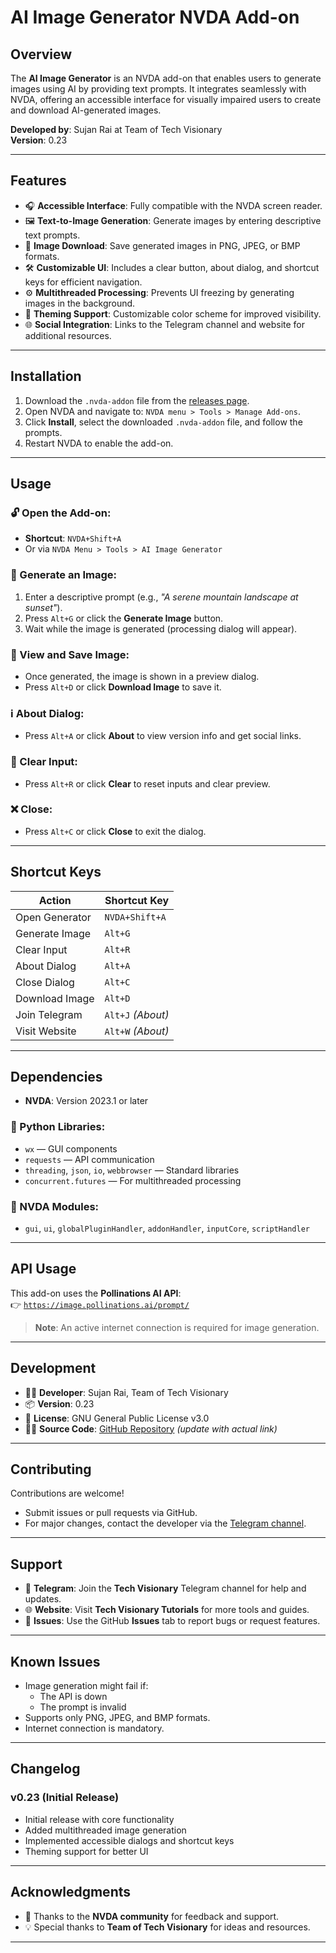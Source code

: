 # AI Image Generator NVDA Add-on

## Overview
The **AI Image Generator** is an NVDA add-on that enables users to generate images using AI by providing text prompts. It integrates seamlessly with NVDA, offering an accessible interface for visually impaired users to create and download AI-generated images.

**Developed by**: Sujan Rai at Team of Tech Visionary  
**Version**: 0.23

---

## Features

- 🎧 **Accessible Interface**: Fully compatible with the NVDA screen reader.
- 🖼️ **Text-to-Image Generation**: Generate images by entering descriptive text prompts.
- 💾 **Image Download**: Save generated images in PNG, JPEG, or BMP formats.
- 🛠️ **Customizable UI**: Includes a clear button, about dialog, and shortcut keys for efficient navigation.
- ⚙️ **Multithreaded Processing**: Prevents UI freezing by generating images in the background.
- 🎨 **Theming Support**: Customizable color scheme for improved visibility.
- 🌐 **Social Integration**: Links to the Telegram channel and website for additional resources.

---

## Installation

1. Download the `.nvda-addon` file from the [releases page](#).
2. Open NVDA and navigate to: `NVDA menu > Tools > Manage Add-ons`.
3. Click **Install**, select the downloaded `.nvda-addon` file, and follow the prompts.
4. Restart NVDA to enable the add-on.

---

## Usage

### 🔓 Open the Add-on:
- **Shortcut**: `NVDA+Shift+A`
- Or via `NVDA Menu > Tools > AI Image Generator`

### 🎨 Generate an Image:
1. Enter a descriptive prompt (e.g., _"A serene mountain landscape at sunset"_).
2. Press `Alt+G` or click the **Generate Image** button.
3. Wait while the image is generated (processing dialog will appear).

### 💾 View and Save Image:
- Once generated, the image is shown in a preview dialog.
- Press `Alt+D` or click **Download Image** to save it.

### ℹ️ About Dialog:
- Press `Alt+A` or click **About** to view version info and get social links.

### 🧹 Clear Input:
- Press `Alt+R` or click **Clear** to reset inputs and clear preview.

### ❌ Close:
- Press `Alt+C` or click **Close** to exit the dialog.

---

## Shortcut Keys

| Action               | Shortcut Key      |
|----------------------|-------------------|
| Open Generator       | `NVDA+Shift+A`    |
| Generate Image       | `Alt+G`           |
| Clear Input          | `Alt+R`           |
| About Dialog         | `Alt+A`           |
| Close Dialog         | `Alt+C`           |
| Download Image       | `Alt+D`           |
| Join Telegram        | `Alt+J` *(About)* |
| Visit Website        | `Alt+W` *(About)* |

---

## Dependencies

- **NVDA**: Version 2023.1 or later

### 🐍 Python Libraries:
- `wx` — GUI components
- `requests` — API communication
- `threading`, `json`, `io`, `webbrowser` — Standard libraries
- `concurrent.futures` — For multithreaded processing

### 🧩 NVDA Modules:
- `gui`, `ui`, `globalPluginHandler`, `addonHandler`, `inputCore`, `scriptHandler`

---

## API Usage

This add-on uses the **Pollinations AI API**:  
👉 [`https://image.pollinations.ai/prompt/`](https://image.pollinations.ai/prompt/)

> **Note**: An active internet connection is required for image generation.

---

## Development

- 👨‍💻 **Developer**: Sujan Rai, Team of Tech Visionary  
- 📦 **Version**: 0.23  
- 📝 **License**: GNU General Public License v3.0  
- 🧑‍💻 **Source Code**: [GitHub Repository](#) *(update with actual link)*

---

## Contributing

Contributions are welcome!

- Submit issues or pull requests via GitHub.
- For major changes, contact the developer via the [Telegram channel](#).

---

## Support

- 💬 **Telegram**: Join the **Tech Visionary** Telegram channel for help and updates.
- 🌐 **Website**: Visit **Tech Visionary Tutorials** for more tools and guides.
- 🐞 **Issues**: Use the GitHub **Issues** tab to report bugs or request features.

---

## Known Issues

- Image generation might fail if:
  - The API is down
  - The prompt is invalid
- Supports only PNG, JPEG, and BMP formats.
- Internet connection is mandatory.

---

## Changelog

### v0.23 (Initial Release)
- Initial release with core functionality
- Added multithreaded image generation
- Implemented accessible dialogs and shortcut keys
- Theming support for better UI

---

## Acknowledgments

- 🙏 Thanks to the **NVDA community** for feedback and support.
- 💡 Special thanks to **Team of Tech Visionary** for ideas and resources.

---

